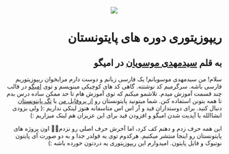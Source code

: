 <div dir=rtl>
<div align=center>
 
![](https://omigo.ir/images/User/64317329-9d22-40fc-8738-982a3c503c9b.jpg?cache=5710)

 </div>



# ریپوزیتوری دوره های پایتونستان
## به قلم [سیدمهدی موسویان](https://omigo.ir/seyedmm) در امیگو




سلام! من سیدمهدی موسویانم! یک فارسی زبانم و دوست دارم مرابخوان ریپوزیتوریم فارسی باشه. سرگرمیم کد نوشتنه. گاهی کد های کوچیکی مینویسم و توی [امیگو](omigo.ir) در قالب چند قسمت آموزش میدم. تلاشمو میکنم که توی آموزش هام تا حد ممکن ساده درس بدم تا همه بتونن استفاده کنن. شما میتونید پایتونستان رو [از پروفایل من](https://omigo.ir/seyedmm) یا [تگ پایتونستان](https://omigo.ir/tag/%D9%BE%D8%A7%DB%8C%D8%AA%D9%88%D9%86%D8%B3%D8%AA%D8%A7%D9%86) دنبال کنید. برای دوستداران فید و آر اس‌ اس متاسفانه هنوز لینکی نداریم :( ولی بزودی انشاالله با آپدیت شدن امیگو و افزودن فید برای این عزیزان هم لینک میزاریم :)

این همه حرف زدم و دهنم کف کرد، اما آخرش حرف اصلی رو نزدم🤦‍♂️ اون پروژه های پایتونستان رو اینجا منتشر میکنیم. هرکدوم توی یه فولدر جدا و به دو صورت آی پایتون نوتبوک و فایل پایتون. امیدوارم این ریپوزیتوری یه دردتون خورده باشه :)

</div>
